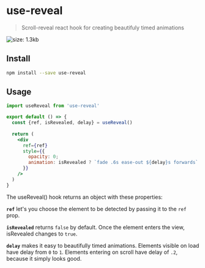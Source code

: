 # use-reveal

> Scroll-reveal react hook for creating beautifuly timed animations

![size: 1.3kb](https://img.shields.io/github/size/robertthewolf/use-reveal/index.js.svg)

## Install

```bash
npm install --save use-reveal
```

## Usage

```jsx
import useReveal from 'use-reveal'

export default () => {
  const {ref, isRevealed, delay} = useReveal()
  
  return (
    <div
      ref={ref}
      style={{
        opacity: 0;
        animation: isRevealed ? `fade .6s ease-out ${delay}s forwards` : 'none'
      }}
    />
  )
}
```

The useReveal() hook returns an object with these properties:

**`ref`** let's you choose the element to be detected by passing it to the `ref` prop.

**`isRevealed`** returns `false` by default. Once the element enters the view, isRevealed changes to `true`.

**`delay`** makes it easy to beautifully timed animations. Elements visible on load have delay from `0` to `1`. Elements entering on scroll have delay of `.2`, because it simply looks good.

